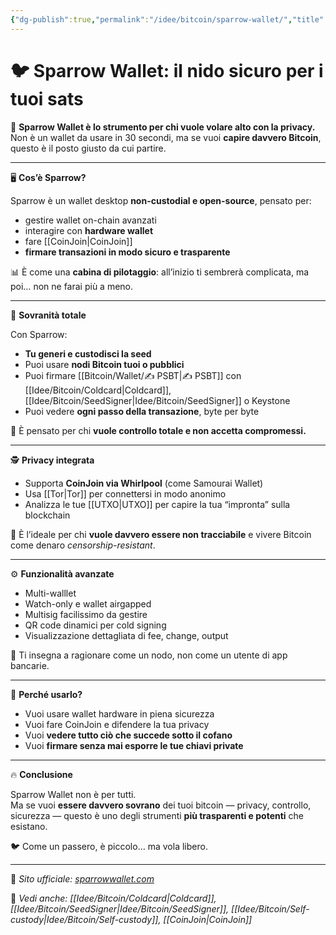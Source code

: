 ```yaml
---
{"dg-publish":true,"permalink":"/idee/bitcoin/sparrow-wallet/","title":"🐦 Sparrow Wallet: il nido sicuro per i tuoi sats","tags":["Bitcoin","Wallet","Desktop","SelfCustody","Privacy","CoinJoin"]}
---
```



# 🐦 Sparrow Wallet: il nido sicuro per i tuoi sats

🧠 **Sparrow Wallet è lo strumento per chi vuole volare alto con la privacy.**  
Non è un wallet da usare in 30 secondi, ma se vuoi **capire davvero Bitcoin**, questo è il posto giusto da cui partire.

---

🖥️ **Cos’è Sparrow?**

Sparrow è un wallet desktop **non-custodial e open-source**, pensato per:
- gestire wallet on-chain avanzati
- interagire con **hardware wallet**
- fare [[CoinJoin\|CoinJoin]]
- **firmare transazioni in modo sicuro e trasparente**

📊 È come una **cabina di pilotaggio**: all’inizio ti sembrerà complicata, ma poi… non ne farai più a meno.

---

🔐 **Sovranità totale**

Con Sparrow:
- **Tu generi e custodisci la seed**
- Puoi usare **nodi Bitcoin tuoi o pubblici**
- Puoi firmare [[Bitcoin/Wallet/✍️ PSBT\|✍️ PSBT]] con [[Idee/Bitcoin/Coldcard\|Coldcard]], [[Idee/Bitcoin/SeedSigner\|Idee/Bitcoin/SeedSigner]] o Keystone
- Puoi vedere **ogni passo della transazione**, byte per byte

🎯 È pensato per chi **vuole controllo totale e non accetta compromessi.**

---

🕵️ **Privacy integrata**

- Supporta **CoinJoin via Whirlpool** (come Samourai Wallet)  
- Usa [[Tor\|Tor]] per connettersi in modo anonimo  
- Analizza le tue [[UTXO\|UTXO]] per capire la tua “impronta” sulla blockchain

🧱 È l’ideale per chi **vuole davvero essere non tracciabile** e vivere Bitcoin come denaro *censorship-resistant*.

---

⚙️ **Funzionalità avanzate**

- Multi-walllet
- Watch-only e wallet airgapped
- Multisig facilissimo da gestire
- QR code dinamici per cold signing
- Visualizzazione dettagliata di fee, change, output

🧠 Ti insegna a ragionare come un nodo, non come un utente di app bancarie.

---

🎯 **Perché usarlo?**

- Vuoi usare wallet hardware in piena sicurezza  
- Vuoi fare CoinJoin e difendere la tua privacy  
- Vuoi **vedere tutto ciò che succede sotto il cofano**  
- Vuoi **firmare senza mai esporre le tue chiavi private**

---

🔥 **Conclusione**

Sparrow Wallet non è per tutti.  
Ma se vuoi **essere davvero sovrano** dei tuoi bitcoin — privacy, controllo, sicurezza — questo è uno degli strumenti **più trasparenti e potenti** che esistano.

🐦 Come un passero, è piccolo… ma vola libero.

---

🔗 _Sito ufficiale: [sparrowwallet.com](https://sparrowwallet.com)_

📎 _Vedi anche: [[Idee/Bitcoin/Coldcard\|Coldcard]], [[Idee/Bitcoin/SeedSigner\|Idee/Bitcoin/SeedSigner]], [[Idee/Bitcoin/Self-custody\|Idee/Bitcoin/Self-custody]], [[CoinJoin\|CoinJoin]]_